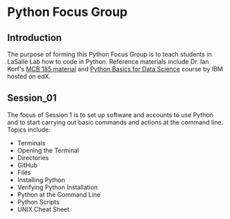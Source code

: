 # Python Focus Group

## Introduction
The purpose of forming this Python Focus Group is to teach students in LaSalle Lab how to code in Python. Reference materials include Dr. Ian Korf's [MCB 185 material](https://github.com/vhaghani26/Learning_Python/tree/master/MCB%20185%20(Korf%20Course)) and [Python Basics for Data Science](https://www.edx.org/course/python-basics-for-data-science?index=product&queryID=4d4d882866dc3e8628ed7728b4662847&position=1) course by IBM hosted on edX. 

## Session_01
The focus of Session 1 is to set up software and accounts to use Python and to start carrying out basic commands and actions at the command line. Topics include: 
* Terminals
* Opening the Terminal
* Directories
* GitHub
* Files
* Installing Python
* Verifying Python Installation
* Python at the Command Line
* Python Scripts
* UNIX Cheat Sheet
